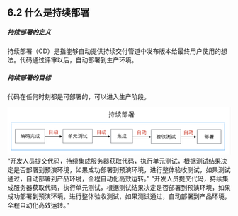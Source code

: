 ## 6.2 什么是持续部署

##### 持续部署的定义
持续部署（CD）是指能够自动提供持续交付管道中发布版本给最终用户使用的想法。代码通过评审以后，自动部署到生产环境。

##### 持续部署的目标
代码在任何时刻都是可部署的，可以进入生产阶段。

![image.png](../img/1562635711012-40ab65e5-caf0-4500-887c-eec24ef636f5.png#align=left&display=inline&height=150&name=image.png&originHeight=187&originWidth=877&size=24501&status=done&width=701.6)
“开发人员提交代码，持续集成服务器获取代码，执行单元测试，根据测试结果决定是否部署到预演环境，如果成功部署到预演环境，进行整体验收测试，如果测试通过，自动部署到产品环境，全程自动化高效运转。”
“开发人员提交代码，持续集成服务器获取代码，执行单元测试，根据测试结果决定是否部署到预演环境，如果成功部署到预演环境，进行整体验收测试，如果测试通过，自动部署到产品环境，全程自动化高效运转。”